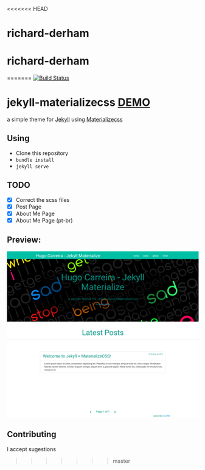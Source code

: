 <<<<<<< HEAD
# richard-derham
# richard-derham
=======
[![Build Status](https://travis-ci.org/hugocarreira/jekyll-materializecss.svg?branch=gh-pages)](https://travis-ci.org/hugocarreira/jekyll-materializecss)
# jekyll-materializecss [DEMO](http://hugocarreira.github.io/jekyll-materializecss)
a simple theme for [Jekyll](https://github.com/jekyll/jekyll) using [Materializecss](https://github.com/Dogfalo/materialize) 

## Using
   - Clone this repository  
   - ``` bundle install ```  
   - ``` jekyll serve ```

## TODO 
   - [x] Correct the scss files
   - [x] Post Page
   - [x] About Me Page
   - [x] About Me Page (pt-br)

## Preview:
![alt tag](jekyll-materialize.jpg)
  
## Contributing
I accept sugestions
>>>>>>> master
